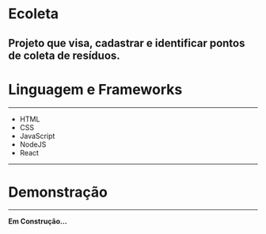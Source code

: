 # Ecoleta
 Projeto que visa, cadastrar e identificar pontos de coleta de resíduos.
---

# Linguagem e Frameworks
---
* HTML
* CSS
* JavaScript
* NodeJS
* React

---

# Demonstração 
---
**Em Construção...**
